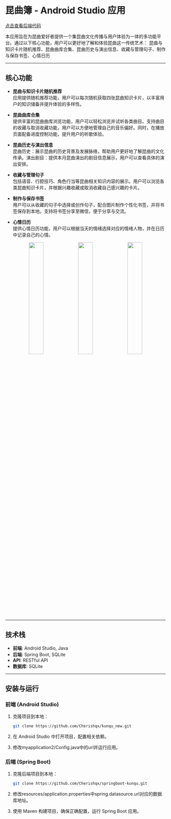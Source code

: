 # 昆曲簿 - Android Studio 应用

[点击查看后端代码](https://github.com/Cherishqx/springboot-kunqu)

本应用旨在为昆曲爱好者提供一个集昆曲文化传播与用户体验为一体的多功能平台。通过以下核心功能，用户可以更好地了解和体验昆曲这一传统艺术：
昆曲与知识卡片随机推荐、昆曲曲库合集、昆曲历史与演出信息、收藏与管理句子、制作与保存书签、心情日历

---

## 核心功能

- **昆曲与知识卡片随机推荐**  
  应用提供随机推荐功能，用户可以每次随机获取四张昆曲知识卡片，以丰富用户的知识储备并提升体验的多样性。

- **昆曲曲库合集**  
  提供丰富的昆曲曲库浏览功能，用户可以轻松浏览并试听各类曲目。支持曲目的收藏与取消收藏功能，用户可以方便地管理自己的音乐偏好。同时，在播放页面配备进度控制功能，提升用户的听歌体验。

- **昆曲历史与演出信息**  
  昆曲历史：展示昆曲的历史背景及发展脉络，帮助用户更好地了解昆曲的文化传承。演出剧目：提供本月昆曲演出的剧目信息展示，用户可以查看具体的演出安排。

- **收藏与管理句子**  
  包括语音、行腔技巧、角色行当等昆曲相关知识内容的展示。用户可以浏览各类昆曲知识卡片，并根据兴趣收藏或取消收藏自己感兴趣的卡片。

- **制作与保存书签**  
  用户可以从收藏的句子中选择或创作句子，配合图片制作个性化书签，并将书签保存到本地。支持将书签分享至微信，便于分享与交流。

- **心情日历**  
  提供心情日历功能，用户可以根据当天的情绪选择对应的情绪人物，并在日历中记录自己的心情。

<p align="center">
  <img src="https://github.com/user-attachments/assets/6f087ae3-d7a8-40ad-8c0e-869d717406fa" width="30%" />
  <img src="https://github.com/user-attachments/assets/512f5403-e478-4dc4-b7fb-2d244781fc93" width="30%" />
  <img src="https://github.com/user-attachments/assets/81e9a8b7-34ed-4a6f-8e1a-8215e654a7ee" width="30%" />
</p>

---

## 技术栈

- **前端**: Android Studio, Java
- **后端**: Spring Boot, SQLite
- **API**: RESTful API
- **数据库**: SQLite

---

## 安装与运行

### 前端 (Android Studio)

1. 克隆项目到本地：
   ```bash
   git clone https://github.com/Cherishqx/kunqu_new.git 

2. 在 Android Studio 中打开项目，配置相关依赖。

3. 修改myapplication2/Config.java中的url并运行应用。

### 后端 (Spring Boot)

1. 克隆后端项目到本地：
   ```bash
   git clone https://github.com/Cherishqx/springboot-kunqu.git

2. 修改resources/application.properties中spring.datasource.url对应的数据库地址。

3. 使用 Maven 构建项目，确保正确配置，运行 Spring Boot 应用。
